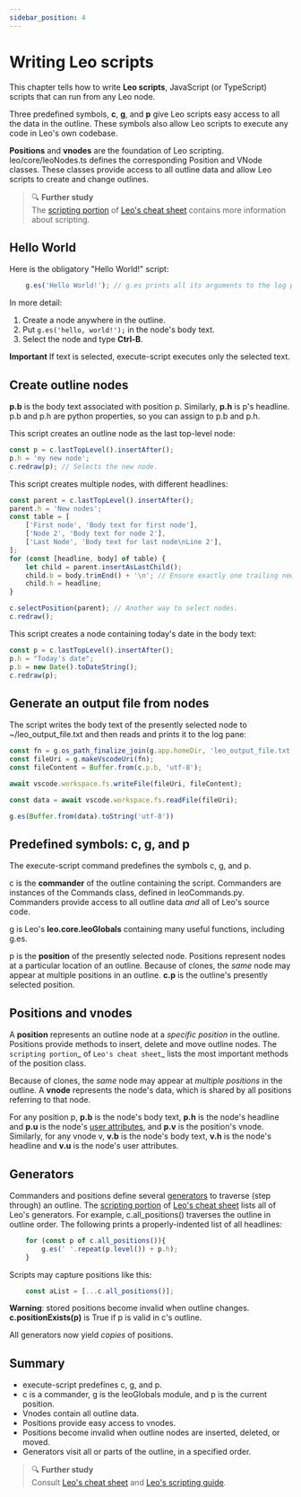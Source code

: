```yaml
---
sidebar_position: 4
---
```


# Writing Leo scripts

This chapter tells how to write **Leo scripts**, JavaScript (or TypeScript) scripts that can run from any Leo node.

Three predefined symbols, **c**, **g**, and **p** give Leo scripts easy access to all the data in the outline. These symbols also allow Leo scripts to execute any code in Leo's own codebase.

**Positions** and **vnodes** are the foundation of Leo scripting. leo/core/leoNodes.ts defines the corresponding Position and VNode classes. These classes provide access to all outline data and allow Leo scripts to create and change outlines.

> 🔍 **Further study**\
> The [scripting portion](../users-guide/cheatsheet.md#scripting) of [Leo's cheat sheet](../users-guide/cheatsheet.md) contains more information about scripting.

## Hello World

Here is the obligatory "Hello World!" script:

```javascript
    g.es('Hello World!'); // g.es prints all its arguments to the log pane.
```

In more detail:

1. Create a node anywhere in the outline.
2. Put `g.es('hello, world!');` in the node's body text.
3. Select the node and type **Ctrl-B**.

**Important** If text is selected, execute-script executes only the selected text.

## Create outline nodes

**p.b** is the body text associated with position p. Similarly, **p.h** is p's headline.
p.b and p.h are python properties, so you can assign to p.b and p.h.

This script creates an outline node as the last top-level node:

```javascript
const p = c.lastTopLevel().insertAfter();
p.h = 'my new node';
c.redraw(p); // Selects the new node.
```

This script creates multiple nodes, with different headlines:

```javascript
const parent = c.lastTopLevel().insertAfter();
parent.h = 'New nodes';
const table = [
    ['First node', 'Body text for first node'],
    ['Node 2', 'Body text for node 2'],
    ['Last Node', 'Body text for last node\nLine 2'],
];
for (const [headline, body] of table) {
    let child = parent.insertAsLastChild();
    child.b = body.trimEnd() + '\n'; // Ensure exactly one trailing newline.
    child.h = headline;
}

c.selectPosition(parent); // Another way to select nodes.
c.redraw();
```

This script creates a node containing today's date in the body text:

```javascript
const p = c.lastTopLevel().insertAfter();
p.h = "Today's date";
p.b = new Date().toDateString();
c.redraw(p);
```

## Generate an output file from nodes

The script writes the body text of the presently selected node to ~/leo_output_file.txt and then reads and prints it to the log pane:

```javascript
const fn = g.os_path_finalize_join(g.app.homeDir, 'leo_output_file.txt');
const fileUri = g.makeVscodeUri(fn);
const fileContent = Buffer.from(c.p.b, 'utf-8');

await vscode.workspace.fs.writeFile(fileUri, fileContent);

const data = await vscode.workspace.fs.readFile(fileUri);

g.es(Buffer.from(data).toString('utf-8'))
```

## Predefined symbols: c, g, and p

The execute-script command predefines the symbols c, g, and p.

c is the **commander** of the outline containing the script. Commanders are instances of the Commands class, defined in leoCommands.py. Commanders provide access to all outline data *and* all of Leo's source code.

g is Leo's **leo.core.leoGlobals** containing many useful functions, including g.es.

p is the **position** of the presently selected node. Positions represent nodes at a particular location of an outline. Because of clones, the *same* node may appear at multiple positions in an outline. **c.p** is the outline's presently selected position.

## Positions and vnodes

A **position** represents an outline node at a *specific position* in the outline. Positions provide methods to insert, delete and move outline nodes. The `scripting portion`_ of `Leo's cheat sheet`_ lists the most important methods of the position class.

Because of clones, the *same* node may appear at *multiple positions* in the outline. A **vnode** represents the node's data, which is shared by all positions referring to that node.

For any position p, **p.b** is the node's body text, **p.h** is the node's headline and **p.u** is the node's [user attributes](../users-guide/customizing.md#adding-extensible-attributes-to-nodes-and-leo-files), and **p.v** is the position's vnode. Similarly, for any vnode v, **v.b** is the node's body text, **v.h** is the node's headline and **v.u** is the node's user attributes.

## Generators

Commanders and positions define several [generators](https://developer.mozilla.org/en-US/docs/Web/JavaScript/Guide/Iterators_and_generators#generator_functions) to traverse (step through) an outline. The [scripting portion](../users-guide/cheatsheet.md#scripting) of [Leo's cheat sheet](../users-guide/cheatsheet.md) lists all of Leo's generators. For example, c.all_positions() traverses the outline in outline order.  The following prints a properly-indented list of all headlines:

```javascript
    for (const p of c.all_positions()){
        g.es(' '.repeat(p.level()) + p.h);
    }
```

Scripts may capture positions like this:

```javascript
    const aList = [...c.all_positions()];
```
**Warning**: stored positions become invalid when outline changes. **c.positionExists(p)** is True if p is valid in c's outline.

All generators now yield *copies* of positions.

## Summary

- execute-script predefines c, g, and p.
- c is a commander, g is the leoGlobals module, and p is the current position.
- Vnodes contain all outline data.
- Positions provide easy access to vnodes.
- Positions become invalid when outline nodes are inserted, deleted, or moved.
- Generators visit all or parts of the outline, in a specified order.

> 🔍 **Further study**\
> Consult [Leo's cheat sheet](../users-guide/cheatsheet.md) and [Leo's scripting guide](../advanced-topics/leo-scripting-guide.md).
